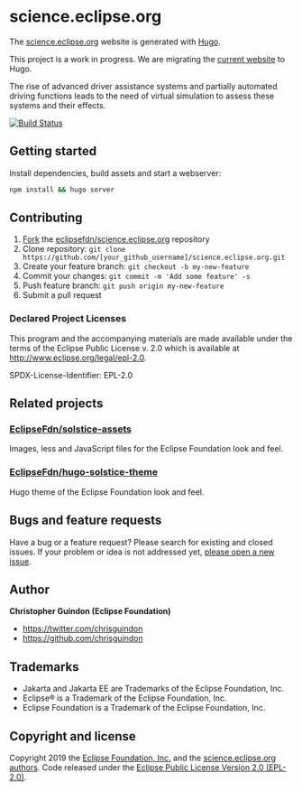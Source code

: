 # science.eclipse.org

The [science.eclipse.org](https://science.eclipse.org) website is generated with [Hugo](https://gohugo.io/documentation/).

This project is a work in progress. We are migrating the [current website](https://science.eclipse.org) to Hugo.

The rise of advanced driver assistance systems and partially automated driving functions leads to the need of virtual simulation to assess these systems and their effects.

[![Build Status](https://travis-ci.org/eclipsefdn/science.eclipse.org.svg?branch=master)](https://travis-ci.org/eclipsefdn/science.eclipse.org)

## Getting started

Install dependencies, build assets and start a webserver:

```bash
npm install && hugo server
```

## Contributing

1. [Fork](https://help.github.com/articles/fork-a-repo/) the [eclipsefdn/science.eclipse.org](https://github.com/eclipsefdn/science.eclipse.org) repository
2. Clone repository: `git clone https://github.com/[your_github_username]/science.eclipse.org.git`
3. Create your feature branch: `git checkout -b my-new-feature`
4. Commit your changes: `git commit -m 'Add some feature' -s`
5. Push feature branch: `git push origin my-new-feature`
6. Submit a pull request

### Declared Project Licenses

This program and the accompanying materials are made available under the terms
of the Eclipse Public License v. 2.0 which is available at
http://www.eclipse.org/legal/epl-2.0.

SPDX-License-Identifier: EPL-2.0

## Related projects

### [EclipseFdn/solstice-assets](https://github.com/EclipseFdn/solstice-assets)

Images, less and JavaScript files for the Eclipse Foundation look and feel.

### [EclipseFdn/hugo-solstice-theme](https://github.com/EclipseFdn/hugo-solstice-theme)

Hugo theme of the Eclipse Foundation look and feel. 

## Bugs and feature requests

Have a bug or a feature request? Please search for existing and closed issues. If your problem or idea is not addressed yet, [please open a new issue](https://github.com/eclipsefdn/science.eclipse.org/issues/new).

## Author

**Christopher Guindon (Eclipse Foundation)**

- <https://twitter.com/chrisguindon>
- <https://github.com/chrisguindon>

## Trademarks

* Jakarta and Jakarta EE are Trademarks of the Eclipse Foundation, Inc.
* Eclipse® is a Trademark of the Eclipse Foundation, Inc.
* Eclipse Foundation is a Trademark of the Eclipse Foundation, Inc.

## Copyright and license

Copyright 2019 the [Eclipse Foundation, Inc.](https://www.eclipse.org) and the [science.eclipse.org authors](https://github.com/eclipsefdn/science.eclipse.org/graphs/contributors). Code released under the [Eclipse Public License Version 2.0 (EPL-2.0)](https://github.com/eclipsefdn/science.eclipse.org/blob/src/LICENSE).
